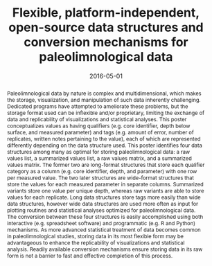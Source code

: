 ---
abstract: "Paleolimnological data by nature is complex and multidimensional, which makes the storage, visualization, and manipulation of such data inherently challenging. Dedicated programs have attempted to ameliorate these problems, but the storage format used can be inflexible and/or proprietary, limiting the exchange of data and replicability of visualizations and statistical analyses. This poster conceptualizes values as having qualifiers (e.g. core identifier, depth below surface, and measured parameter) and tags (e.g. amount of error, number of replicates, written notes pertaining to the value), each of which are represented differently depending on the data structure used. This poster identifies four data structures among many as optimal for storing paleolimnological data: a raw values list, a summarized values list, a raw values matrix, and a summarized values matrix. The former two are long-format structures that store each qualifier category as a column (e.g. core identifier, depth, and parameter) with one row per measured value. The two later structures are wide-format structures that store the values for each measured parameter in separate columns. Summarized variants store one value per unique depth, whereas raw variants are able to store values for each replicate. Long data structures store tags more easily than wide data structures, however wide data structures are used more often as input for plotting routines and statistical analyses optimized for paleolimnological data. The conversion between these four structures is easily accomplished using both interactive (e.g. spreadsheet software) and programmatic (e.g. R and Python) mechanisms. As more advanced statistical treatment of data becomes common in paleolimnological studies, storing data in its most flexible form may be advantageous to enhance the replicability of visualizations and statistical analysis. Readily available conversion mechanisms ensure storing data in its raw form is not a barrier to fast and effective completion of this process."
authors: ["admin"]
date: "2016-05-01"
doi: ""
featured: false
image:
  caption: ""
  focal_point: ""
  preview_only: false
projects: []
publication: "Ontario-Québec Paleolimnology Symposium"
publication_short: ""
publication_types: ["1"]
summary: ""
tags: []
title: "Flexible, platform-independent, open-source data structures and conversion mechanisms for paleolimnological data"
url_code: ""
url_dataset: ""
url_pdf: ""
url_poster: ""
url_project: ""
url_slides: ""
url_source: ""
url_video: ""
---